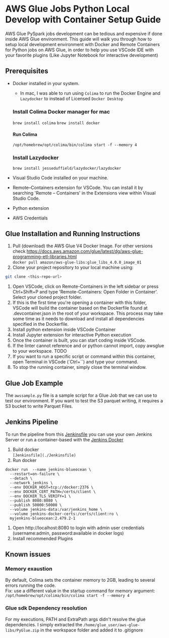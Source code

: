 # AWS Glue Jobs Python Local Develop with Container Setup Guide
AWS Glue PySpark jobs development can be tedious and expensive if done inside AWS Glue environment. This guide will walk you through how to setup local development environment with Docker and Remote Containers for Python jobs on AWS Glue, in order to help you use VSCode IDE with your favorite plugins (Like Jupyter Notebook for interactive development)

## Prerequisites
- Docker installed in your system.
    - In mac, I was able to run using `Colima` to run the Docker Engine and `Lazydocker` to instead of Licensed `Docker Desktop`
    ### Install Colima Docker manager for mac
    `brew install colima`
    `brew install docker`

    #### Run Colima
    `/opt/homebrew/opt/colima/bin/colima start -f --memory 4`

    ### Install Lazydocker
    `brew install jesseduffield/lazydocker/lazydocker`
- Visual Studio Code installed on your machine.
- Remote–Containers extension for VSCode. You can install it by searching 'Remote – Containers' in the Extensions view within Visual Studio Code.
- Python extension
- AWS Credentials

## Glue Installation and Running Instructions
1. Pull (download) the AWS Glue V4 Docker Image. For other versions check https://docs.aws.amazon.com/glue/latest/dg/aws-glue-programming-etl-libraries.html  
`docker pull amazon/aws-glue-libs:glue_libs_4.0.0_image_01`
1. Clone your project repository to your local machine using: 
```bash
git clone <this-repo-url>
```
1. Open VSCode, click on Remote-Containers in the left sidebar or press Ctrl+Shift+P and type 'Remote-Containers: Open Folder in Container'. Select your cloned project folder.
1. If this is the first time you're opening a container with this folder, VSCode will build the container based on the Dockerfile found at .devcontainer.json in the root of your workspace. This process may take some time as it needs to download and install all dependencies specified in the Dockerfile.
1. Install python extension inside VSCode Container
1. Install Jupyter extension for interactive Python execution
1. Once the container is built, you can start coding inside VSCode.
1. If the linter cannot reference and or python cannot import, copy awsglue to your workspace. TODO
1. If you want to run a specific script or command within this container, open Terminal in VSCode (`Ctrl+``) and type your command.
1. To stop the running container, simply close the terminal window.


## Glue Job Example
The `awssample.py` file is a sample script for a Glue Job that we can use to test our environment. If you want to test the S3 parquet writing, it requires a S3 bucket to write Parquet Files. 


## Jenkins Pipeline
To run the pipeline from this [Jenkinsfile](./Jenkinsfile) you can use your own Jenkins Server or run a container-based with the [Jenkins Docker](./jenkins/Dockerfile)

1. Build docker  
`[Jenkinsfile](./Jenkinsfile)`
1. Run docker  
```
docker run  --name jenkins-blueocean \
  --restart=on-failure \
  --detach \
  --network jenkins \
  --env DOCKER_HOST=tcp://docker:2376 \
  --env DOCKER_CERT_PATH=/certs/client \
  --env DOCKER_TLS_VERIFY=1 \
  --publish 8080:8080 \
  --publish 50000:50000 \
  --volume jenkins-data:/var/jenkins_home \
  --volume jenkins-docker-certs:/certs/client:ro \
  myjenkins-blueocean:2.479.2-1
```
1. Open http://localhost:8080 to login with admin user credentials (username:admin, password:available in docker logs)
1. Install recommended Plugins

## Known issues
### Memory exaustion
By default, Colima sets the container memory to 2GB, leading to several errors running the code.  
Fix: use a different value in the startup command for memory argument:  
`/opt/homebrew/opt/colima/bin/colima start -f --memory 4`
### Glue sdk Dependency resolution
For my executions, PATH and ExtraPath args didn't resolve the glue dependencies. I simply extracted the `/home/glue_user/aws-glue-libs/PyGlue.zip` in the workspace folder and added it to .gitignore